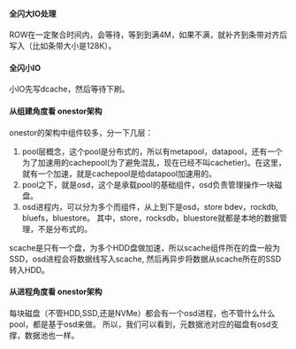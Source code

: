 #### 全闪大IO处理
ROW在一定聚合时间内，会等待，等到到满4M，如果不满，就补齐到条带对齐后写入（比如条带大小是128K）。

#### 全闪小IO
小IO先写dcache，然后等待下刷。


#### 从组建角度看 onestor架构
onestor的架构中组件较多，分一下几层：
1. pool层概念，这个pool是分布式的，所以有metapool，datapool，还有一个为了加速用的cachepool(为了避免混乱，现在已经不叫cachetier)。在这里，就有一个加速，就是cachepool是给datapool加速用的。
2. pool之下，就是osd，这个是承载pool的基础组件，osd负责管理操作一块磁盘。
3. osd进程内，可以分为多个而组件，从上到下是osd，store bdev，rockdb, bluefs，bluestore。
其中，store，rocksdb，bluestore就都是本地的数据管理，不是分布式的。

scache是只有一个盘，为多个HDD盘做加速，所以scache组件所在的盘一般为SSD，osd进程会将数据线写入scache, 然后再异步将数据从scache所在的SSD转入HDD。
#### 从进程角度看 onestor架构
每块磁盘（不管HDD,SSD,还是NVMe）都会有一个osd进程，也不管什么什么pool，都是基于osd来做。
所以，我们可以看到，元数据池对应的磁盘有osd支撑，数据池也一样。
